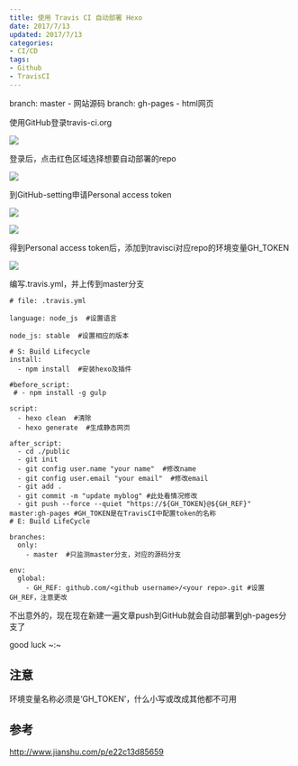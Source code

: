 ```yaml
---
title: 使用 Travis CI 自动部署 Hexo
date: 2017/7/13
updated: 2017/7/13
categories:
- CI/CD
tags:
- Github
- TravisCI
---
```

branch: master   - 网站源码
branch: gh-pages - html网页

使用GitHub登录travis-ci.org

![](https://ws2.sinaimg.cn/large/006tKfTcgy1fjgqumntn0j30us0gk78k.jpg)

登录后，点击红色区域选择想要自动部署的repo

![](https://ws1.sinaimg.cn/large/006tKfTcgy1fjgqv5rt8aj30rm0ew400.jpg)

到GitHub-setting申请Personal access token

![](https://ws3.sinaimg.cn/large/006tKfTcgy1fjgqw6gokoj30r70iemzi.jpg)

![](https://ws4.sinaimg.cn/large/006tKfTcgy1fjgqxcwx9cj30ss0j2tcx.jpg)

得到Personal access token后，添加到travisci对应repo的环境变量GH_TOKEN

![](https://ws3.sinaimg.cn/large/006tKfTcgy1fjgqy82w12j310b0hejt9.jpg)

编写.travis.yml，并上传到master分支
```
# file: .travis.yml

language: node_js  #设置语言

node_js: stable  #设置相应的版本

# S: Build Lifecycle
install:
  - npm install  #安装hexo及插件

#before_script:
 # - npm install -g gulp

script:
  - hexo clean  #清除
  - hexo generate  #生成静态网页

after_script:
  - cd ./public
  - git init
  - git config user.name "your name"  #修改name
  - git config user.email "your email"  #修改email
  - git add .
  - git commit -m "update myblog" #此处看情况修改
  - git push --force --quiet "https://${GH_TOKEN}@${GH_REF}" master:gh-pages #GH_TOKEN是在TravisCI中配置token的名称
# E: Build LifeCycle

branches:
  only:
    - master  #只监测master分支，对应的源码分支

env:
  global:
    - GH_REF: github.com/<github username>/<your repo>.git #设置GH_REF，注意更改
```

不出意外的，现在现在新建一遍文章push到GitHub就会自动部署到gh-pages分支了

good luck ~:~

## 注意
环境变量名称必须是‘GH_TOKEN’，什么小写或改成其他都不可用

## 参考
http://www.jianshu.com/p/e22c13d85659